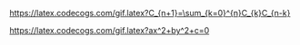 https://latex.codecogs.com/gif.latex?C_{n+1}=\sum_{k=0}^{n}C_{k}C_{n-k}

https://latex.codecogs.com/gif.latex?ax^2+by^2+c=0
